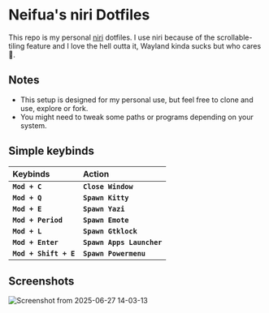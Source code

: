 # Neifua's niri Dotfiles

This repo is my personal [niri](https://github.com/YaLTeR/niri) dotfiles. I use niri because of the scrollable-tiling feature and I love the hell outta it, Wayland kinda sucks but who cares 🤷.

## Notes

- This setup is designed for my personal use, but feel free to clone and use, explore or fork.
- You might need to tweak some paths or programs depending on your system.

## Simple keybinds
|**Keybinds**|**Action**|
|:-|:-|
|**`Mod + C`**|**`Close Window`**|
|**`Mod + Q`**|**`Spawn Kitty`**|
|**`Mod + E`**|**`Spawn Yazi`**|
|**`Mod + Period`**|**`Spawn Emote`**|
|**`Mod + L`**|**`Spawn Gtklock`**|
|**`Mod + Enter`**|**`Spawn Apps Launcher`**|
|**`Mod + Shift + E`**|**`Spawn Powermenu`**|

## Screenshots
![Screenshot from 2025-06-27 14-03-13](https://github.com/user-attachments/assets/8438b0d9-0183-41d6-80f8-c55c69b8efe0)
